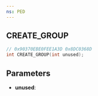 ```yaml
---
ns: PED
---
```

## CREATE_GROUP

```c
// 0x90370EBE0FEE1A3D 0x8DC0368D
int CREATE_GROUP(int unused);
```

## Parameters
* **unused**:
